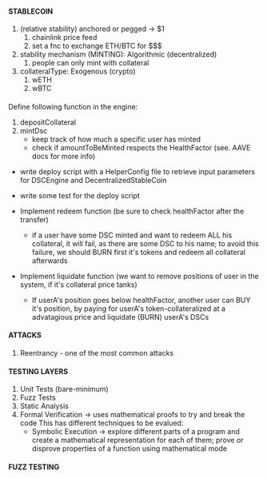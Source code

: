 #### STABLECOIN

1. (relative stability) anchored or pegged -> $1
    1. chainlink price feed
    2. set a fnc to exchange ETH/BTC for $$$
2. stability mechanism (MINTING): Algorithmic (decentralized)
    1. people can only mint with collateral
3. collateralType: Exogenous (crypto)
    1. wETH
    2. wBTC

####
Define following function in the engine:
1. depositCollateral
2. mintDsc
    - keep track of how much a specific user has minted
    - check if amountToBeMinted respects the HealthFactor (see. AAVE docs for more info)

- write deploy script with a HelperConfig file to retrieve input parameters for DSCEngine and DecentralizedStableCoin

- write some test for the deploy script

- Implement redeem function (be sure to check healthFactor after the transfer)
    - if a user have some DSC minted and want to redeem ALL his collateral, it will fail, as there are some DSC to his name;
    to avoid this failure, we should BURN first it's tokens and redeem all collateral afterwards

- Implement liquidate function (we want to remove positions of user in the system, if it's collateral price tanks)
    - If userA's position goes below healthFactor, another user can BUY it's position, by paying for userA's token-collateralized at a advatagious price 
        and liquidate (BURN) userA's DSCs

#### ATTACKS

1. Reentrancy - one of the most common attacks


#### TESTING LAYERS

1. Unit Tests (bare-minimum)
2. Fuzz Tests 
3. Static Analysis
4. Formal Verification -> uses mathematical proofs to try and break the code
    This has different techniques to be evalued:
    - Symbolic Execution -> explore different parts of a program and create a mathematical representation for each of them;
                            prove or disprove properties of a function using mathematical mode


#### FUZZ TESTING

